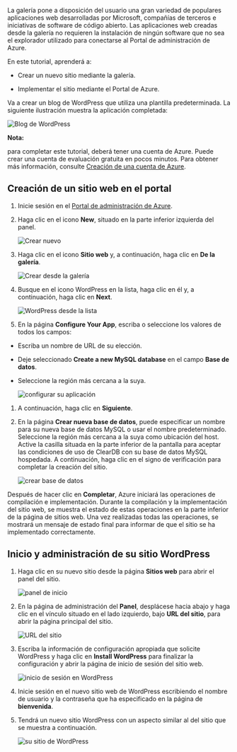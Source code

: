 La galería pone a disposición del usuario una gran variedad de populares aplicaciones web desarrolladas por Microsoft, compañías de terceros e iniciativas de software de código abierto. Las aplicaciones web creadas desde la galería no requieren la instalación de ningún software que no sea el explorador utilizado para conectarse al Portal de administración de Azure.

En este tutorial, aprenderá a:

-   Crear un nuevo sitio mediante la galería.

-   Implementar el sitio mediante el Portal de Azure.

Va a crear un blog de WordPress que utiliza una plantilla predeterminada. La siguiente ilustración muestra la aplicación completada:

![Blog de WordPress][Blog de WordPress]

<div class="dev-callout"><strong>Nota:</strong>
<p>para completar este tutorial, deber&aacute; tener una cuenta de Azure. Puede crear una cuenta de evaluaci&oacute;n gratuita en pocos minutos. Para obtener m&aacute;s informaci&oacute;n, consulte <a href="http://www.windowsazure.com/es-es/develop/php/tutorials/create-a-windows-azure-account/" target="_blank">Creaci&oacute;n de una cuenta de Azure</a>.</p>
</div>

## Creación de un sitio web en el portal

1.  Inicie sesión en el [Portal de administración de Azure][Portal de administración de Azure].

2.  Haga clic en el icono **New**, situado en la parte inferior izquierda del panel.

    ![Crear nuevo][Crear nuevo]

3.  Haga clic en el icono **Sitio web** y, a continuación, haga clic en **De la galería**.

    ![Crear desde la galería][Crear desde la galería]

4.  Busque en el icono WordPress en la lista, haga clic en él y, a continuación, haga clic en **Next**.

    ![WordPress desde la lista][WordPress desde la lista]

5.  En la página **Configure Your App**, escriba o seleccione los valores de todos los campos:

-   Escriba un nombre de URL de su elección.
-   Deje seleccionado **Create a new MySQL database** en el campo **Base de datos**.
-   Seleccione la región más cercana a la suya.

    ![configurar su aplicación][configurar su aplicación]

1.  A continuación, haga clic en **Siguiente**.

2.  En la página **Crear nueva base de datos**, puede especificar un nombre para su nueva base de datos MySQL o usar el nombre predeterminado. Seleccione la región más cercana a la suya como ubicación del host. Active la casilla situada en la parte inferior de la pantalla para aceptar las condiciones de uso de ClearDB con su base de datos MySQL hospedada. A continuación, haga clic en el signo de verificación para completar la creación del sitio.

    ![crear base de datos][crear base de datos]

Después de hacer clic en **Completar**, Azure iniciará las operaciones de compilación e implementación. Durante la compilación y la implementación del sitio web, se muestra el estado de estas operaciones en la parte inferior de la página de sitios web. Una vez realizadas todas las operaciones, se mostrará un mensaje de estado final para informar de que el sitio se ha implementado correctamente.

## Inicio y administración de su sitio WordPress

1.  Haga clic en su nuevo sitio desde la página **Sitios web** para abrir el panel del sitio.

    ![panel de inicio][panel de inicio]

2.  En la página de administración del **Panel**, desplácese hacia abajo y haga clic en el vínculo situado en el lado izquierdo, bajo **URL del sitio**, para abrir la página principal del sitio.

    ![URL del sitio][URL del sitio]

3.  Escriba la información de configuración apropiada que solicite WordPress y haga clic en **Install WordPress** para finalizar la configuración y abrir la página de inicio de sesión del sitio web.

    ![inicio de sesión en WordPress][inicio de sesión en WordPress]

4.  Inicie sesión en el nuevo sitio web de WordPress escribiendo el nombre de usuario y la contraseña que ha especificado en la página de **bienvenida**.

5.  Tendrá un nuevo sitio WordPress con un aspecto similar al del sitio que se muestra a continuación.

    ![su sitio de WordPress][Blog de WordPress]

  [Blog de WordPress]: ./media/website-from-gallery/wordpressgallery-09.png
  [Portal de administración de Azure]: http://manage.windowsazure.com
  [Crear nuevo]: ./media/website-from-gallery/wordpressgallery-01.png
  [Crear desde la galería]: ./media/website-from-gallery/wordpressgallery-02.png
  [WordPress desde la lista]: ./media/website-from-gallery/wordpressgallery-03.png
  [configurar su aplicación]: ./media/website-from-gallery/wordpressgallery-04.png
  [crear base de datos]: ./media/website-from-gallery/wordpressgallery-05.png
  [panel de inicio]: ./media/website-from-gallery/wordpressgallery-06.png
  [URL del sitio]: ./media/website-from-gallery/wordpressgallery-07.png
  [inicio de sesión en WordPress]: ./media/website-from-gallery/wordpressgallery-08.png
